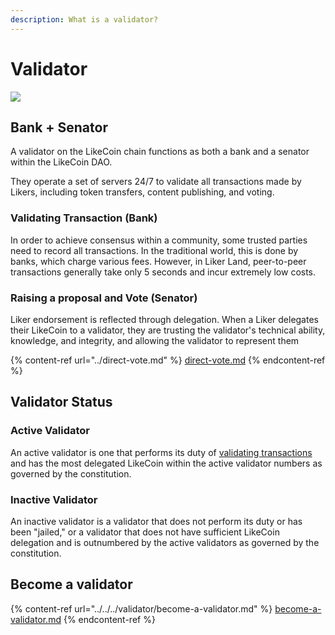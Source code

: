 ```yaml
---
description: What is a validator?
---
```


# Validator

![](../../../.gitbook/assets/LikeCoin\_AD78\_PostList\_1213.png)

## Bank + Senator

A validator on the LikeCoin chain functions as both a bank and a senator within the LikeCoin DAO.

They operate a set of servers 24/7 to validate all transactions made by Likers, including token transfers, content publishing, and voting.

### Validating Transaction (Bank)

In order to achieve consensus within a community, some trusted parties need to record all transactions. In the traditional world, this is done by banks, which charge various fees. However, in Liker Land, peer-to-peer transactions generally take only 5 seconds and incur extremely low costs.

### Raising a proposal and Vote (Senator)

Liker endorsement is reflected through delegation. When a Liker delegates their LikeCoin to a validator, they are trusting the validator's technical ability, knowledge, and integrity, and allowing the validator to represent them

{% content-ref url="../direct-vote.md" %}
[direct-vote.md](../direct-vote.md)
{% endcontent-ref %}

## Validator Status

### Active Validator

An active validator is one that performs its duty of [validating transactions](../../../user-guide/background.md#9e68) and has the most delegated LikeCoin within the active validator numbers as governed by the constitution.



### Inactive Validator



An inactive validator is a validator that does not perform its duty or has been "jailed," or a validator that does not have sufficient LikeCoin delegation and is outnumbered by the active validators as governed by the constitution.

## Become a validator

{% content-ref url="../../../validator/become-a-validator.md" %}
[become-a-validator.md](../../../validator/become-a-validator.md)
{% endcontent-ref %}
